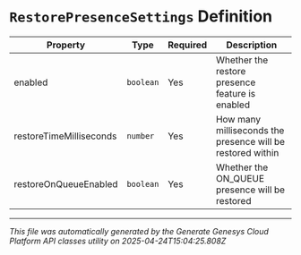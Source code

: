# `RestorePresenceSettings` Definition

| Property | Type | Required | Description |
|----------|------|----------|-------------|
| enabled | `boolean` | Yes | Whether the restore presence feature is enabled |
| restoreTimeMilliseconds | `number` | Yes | How many milliseconds the presence will be restored within |
| restoreOnQueueEnabled | `boolean` | Yes | Whether the ON_QUEUE presence will be restored |

---

*This file was automatically generated by the Generate Genesys Cloud Platform API classes utility on 2025-04-24T15:04:25.808Z*